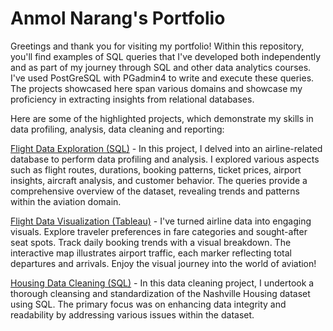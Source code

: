 # Anmol Narang's Portfolio

Greetings and thank you for visiting my portfolio! Within this repository, you'll find examples of SQL queries that I've developed both independently and as part of my journey through SQL and other data analytics courses. I've used PostGreSQL with PGadmin4 to write and execute these queries. The projects showcased here span various domains and showcase my proficiency in extracting insights from relational databases.

Here are some of the highlighted projects, which demonstrate my skills in data profiling, analysis, data cleaning and reporting:

[Flight Data Exploration (SQL)](https://github.com/narang-anmol/PortfolioProjects/blob/main/Flight%20Data%20Exploration.sql) -
    In this project, I delved into an airline-related database to perform data profiling and analysis. I explored various aspects such as flight routes, durations, booking patterns, ticket prices, airport insights, aircraft analysis, and customer behavior. The queries provide a comprehensive overview of the dataset, revealing trends and patterns within the aviation domain.

[Flight Data Visualization (Tableau)](https://public.tableau.com/app/profile/anmol.narang/viz/Book1_17043224770080/Dashboard1?publish=yes) - I've turned airline data into engaging visuals. Explore traveler preferences in fare categories and sought-after seat spots. Track daily booking trends with a visual breakdown. The interactive map illustrates airport traffic, each marker reflecting total departures and arrivals. Enjoy the visual journey into the world of aviation!

[Housing Data Cleaning (SQL)](https://github.com/narang-anmol/PortfolioProjects/blob/main/Housing%20Data%20Cleaning.sql) - In this data cleaning project, I undertook a thorough cleansing and standardization of the Nashville Housing dataset using SQL. The primary focus was on enhancing data integrity and readability by addressing various issues within the dataset.
